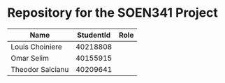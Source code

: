 # Repository for the SOEN341 Project


| **Name** | **StudentId** | **Role** |
| - | - | - |
| Louis Choiniere | 40218808 | |
| Omar Selim | 40155915 | |
| Theodor Salcianu | 40209641 | |
